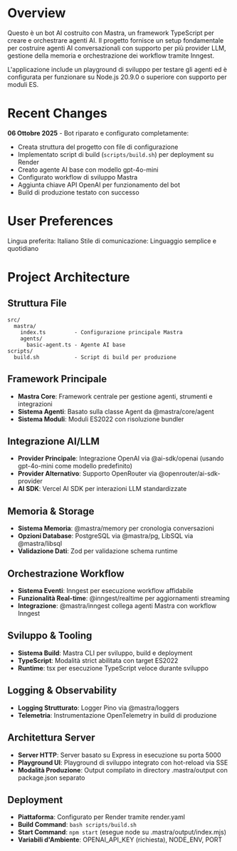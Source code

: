 # Overview

Questo è un bot AI costruito con Mastra, un framework TypeScript per creare e orchestrare agenti AI. Il progetto fornisce un setup fondamentale per costruire agenti AI conversazionali con supporto per più provider LLM, gestione della memoria e orchestrazione dei workflow tramite Inngest.

L'applicazione include un playground di sviluppo per testare gli agenti ed è configurata per funzionare su Node.js 20.9.0 o superiore con supporto per moduli ES.

# Recent Changes

**06 Ottobre 2025** - Bot riparato e configurato completamente:
- Creata struttura del progetto con file di configurazione
- Implementato script di build (`scripts/build.sh`) per deployment su Render
- Creato agente AI base con modello gpt-4o-mini
- Configurato workflow di sviluppo Mastra
- Aggiunta chiave API OpenAI per funzionamento del bot
- Build di produzione testato con successo

# User Preferences

Lingua preferita: Italiano
Stile di comunicazione: Linguaggio semplice e quotidiano

# Project Architecture

## Struttura File
```
src/
  mastra/
    index.ts         - Configurazione principale Mastra
    agents/
      basic-agent.ts - Agente AI base
scripts/
  build.sh           - Script di build per produzione
```

## Framework Principale
- **Mastra Core**: Framework centrale per gestione agenti, strumenti e integrazioni
- **Sistema Agenti**: Basato sulla classe Agent da @mastra/core/agent
- **Sistema Moduli**: Moduli ES2022 con risoluzione bundler

## Integrazione AI/LLM
- **Provider Principale**: Integrazione OpenAI via @ai-sdk/openai (usando gpt-4o-mini come modello predefinito)
- **Provider Alternativo**: Supporto OpenRouter via @openrouter/ai-sdk-provider
- **AI SDK**: Vercel AI SDK per interazioni LLM standardizzate

## Memoria & Storage
- **Sistema Memoria**: @mastra/memory per cronologia conversazioni
- **Opzioni Database**: PostgreSQL via @mastra/pg, LibSQL via @mastra/libsql
- **Validazione Dati**: Zod per validazione schema runtime

## Orchestrazione Workflow
- **Sistema Eventi**: Inngest per esecuzione workflow affidabile
- **Funzionalità Real-time**: @inngest/realtime per aggiornamenti streaming
- **Integrazione**: @mastra/inngest collega agenti Mastra con workflow Inngest

## Sviluppo & Tooling
- **Sistema Build**: Mastra CLI per sviluppo, build e deployment
- **TypeScript**: Modalità strict abilitata con target ES2022
- **Runtime**: tsx per esecuzione TypeScript veloce durante sviluppo

## Logging & Observability
- **Logging Strutturato**: Logger Pino via @mastra/loggers
- **Telemetria**: Instrumentazione OpenTelemetry in build di produzione

## Architettura Server
- **Server HTTP**: Server basato su Express in esecuzione su porta 5000
- **Playground UI**: Playground di sviluppo integrato con hot-reload via SSE
- **Modalità Produzione**: Output compilato in directory .mastra/output con package.json separato

## Deployment
- **Piattaforma**: Configurato per Render tramite render.yaml
- **Build Command**: `bash scripts/build.sh`
- **Start Command**: `npm start` (esegue node su .mastra/output/index.mjs)
- **Variabili d'Ambiente**: OPENAI_API_KEY (richiesta), NODE_ENV, PORT
